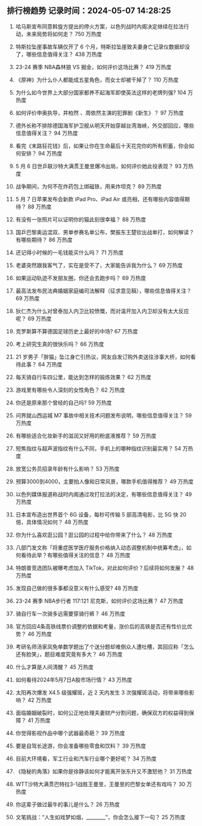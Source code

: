 
## 排行榜趋势 记录时间：2024-05-07 14:28:25
  
  1. 哈马斯宣布同意斡旋方提出的停火方案，以色列战时内阁决定继续在拉法行动，未来局势将如何走？ 750 万热度
    
  2. 特斯拉坠崖事故车辆仅开了 6 个月，特斯拉坠崖致夫妻身亡记录仪数据却没了，哪些信息值得关注？ 438 万热度
    
  3. 23-24 赛季 NBA森林狼 VS 掘金，如何评价这场比赛？ 419 万热度
    
  4. 《原神》为什么仆人都能成五星角色，而女士却被干掉了？ 110 万热度
    
  5. 为什么如今世界上大部分国家都养不起海军即使英法这样的老牌列强? 104 万热度
    
  6. 如何评价申奥执导，井柏然 、周依然主演的犯罪剧《新生》？ 97 万热度
    
  7. 德外长称不排除德国海军护卫舰从明天开始穿越台湾海峡，外交部回应，哪些信息值得关注？ 94 万热度
    
  8. 看完《末路狂花钱》后，如果让你在生命最后十天花完你的所有积蓄，你会如何安排？ 94 万热度
    
  9. 5 月 6 日世乒联沙特大满贯王曼昱爆冷出局，如何评价她此役表现？ 93 万热度
    
  10. 战争期间，为何不在炸药包上绑磁铁，用来炸坦克？ 89 万热度
    
  11. 5 月 7 日苹果发布会新款 iPad Pro、iPad Air 或亮相，还有哪些内容值得期待？ 88 万热度
    
  12. 有没有一张照片可以证明你的猫此刻很幸福？ 88 万热度
    
  13. 国乒巴黎奥运混双、男单参赛名单公布，樊振东王楚钦出战单打，如何解读？有哪些期待？ 86 万热度
    
  14. 还记得小时候的一毛钱能买什么吗？ 71 万热度
    
  15. 老婆突然跟我客气了，实在是受不了，大家能告诉我为什么？ 69 万热度
    
  16. 如果运动轨迹不发朋友圈，你还会去跑步吗？ 69 万热度
    
  17. 最高法发布民法典婚姻家庭编司法解释（征求意见稿），哪些信息值得关注？ 69 万热度
    
  18. 狄仁杰为什么对曾泰加入内卫比较愤慨，而对温开加入内卫却没有太大反应呢？ 69 万热度
    
  19. 克罗斯算不算德国足球历史上最好的中场? 67 万热度
    
  20. 考上研究生真的很快乐吗？ 66 万热度
    
  21. 21 岁男子「胖猫」坠江身亡引热议，网友自发订购外卖送往涉事大桥，如何看待此事？ 64 万热度
    
  22. 每天骑自行车四公里，能达到怎样的锻炼效果？ 62 万热度
    
  23. 游戏里有哪些令人深刻的女性角色？ 62 万热度
    
  24. 你还是原来那个曾经的自己吗? 59 万热度
    
  25. 问界就山西运城 M7 事故中相关技术问题发布说明，哪些信息值得关注？ 59 万热度
    
  26. 有哪些适合化妆新手的滋润又好用的粉底液推荐？ 59 万热度
    
  27. 短焦指纹与超声波指纹有什么不同，手机上的哪种指纹识别最实用？ 54 万热度
    
  28. 放宽公务员招录年龄有什么影响？ 53 万热度
    
  29. 预算3000到4000，主要拍人像和日常风景，哪款手机值得推荐？ 49 万热度
    
  30. 以色列媒体报道称战时内阁通过攻打拉法的决定，有哪些信息值得关注？ 49 万热度
    
  31. 日本宣布造出世界首个 6G 设备，每秒可传输 5 部高清电影，比 5G 快 20 倍，具体情况如何？ 48 万热度
    
  32. 你为什么喜欢逛公园？逛公园的过程中给你带来了什么？ 48 万热度
    
  33. 八部门发文称「将重症医学医疗服务价格纳入动态调整机制中统筹考虑」，如何看待此举？有哪些值得关注的信息？ 48 万热度
    
  34. 特朗普竞选团队被曝考虑加入 TikTok，对此如何评价？后续将如何发展？ 48 万热度
    
  35. 发现自己做的很多事都没意义有什么感受? 48 万热度
    
  36. 23-24 赛季 NBA步行者 117:121 尼克斯，如何评价这场比赛？ 47 万热度
    
  37. 骑自行车一次骑多远需要穿骑行裤？ 46 万热度
    
  38. 官方回应4条高铁线票价调整的依据和考量，涨价后的高铁是否还有性价比优势？ 46 万热度
    
  39. 考研名师汤家凤免单数学题出了个送分题却难倒众人遭吐槽，其回应称「怎么还有脸笑」，题目难度究竟有多大？ 46 万热度
    
  40. 什么才算是人间清醒？ 45 万热度
    
  41. 如何看待2024年5月7日A股市场行情？ 43 万热度
    
  42. 太阳再次爆发 X4.5 级强耀斑，近 2 天内发生 3 次强耀斑活动，将带来哪些影响？ 42 万热度
    
  43. 面临婚姻破裂时，如何公正地处理夫妻财产分割问题，确保双方的权益得到保障？ 41 万热度
    
  44. 你觉得影视作品中哪个武器最奇葩？ 39 万热度
    
  45. 要是自驾长途游，你会准备哪些零食和饮料？ 39 万热度
    
  46. 目前大环境看，军工行业和汽车行业哪个更好呢？ 34 万热度
    
  47. 《隐秘的角落》如果你是徐静该如何才能离开张东升又不激怒他？ 31 万热度
    
  48. WTT沙特大满贯巴特拉3-1战胜王曼昱，王曼昱的巴黎女单还有戏吗？ 30 万热度
    
  49. 你这辈子做过最牛的事儿是什么？ 26 万热度
    
  50. 文笔挑战：“人生如戏梦如烟，________”，你会怎么接下一句？ 25 万热度
    
